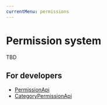 ```yaml
---
currentMenu: permissions
---
```

# Permission system

TBD

## For developers

- [PermissionApi](Dev/PermissionApi.md)
- [CategoryPermissionApi](../Integration/Categories/Dev/CategoryPermissionApi.md)
